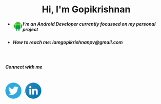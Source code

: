 <html>
<body>
 <H1 align="center">Hi, I'm Gopikrishnan</H1>
<ul>
<li>
<img align="left" src="https://raw.githubusercontent.com/goputtanz/goputtanz/main/images/android.svg" alt="icon" width="30px"/>
<H5>I’m an Android Developer currently focussed on my personal project</H5>
</li>
 <li>
  <H5>How to reach me:<a> iamgopikrishnanpv@gmail.com</a></H5>
 </li>
</ul><br>
<h5>Connect with me</h5><br>
<a href="https://twitter.com/Gopikrishnnpv?t=T-jis_LphGBc6pdRUpns_Q&s=09">
<img align="center" src="https://raw.githubusercontent.com/goputtanz/goputtanz/main/images/twitter.svg" alt="icon | Twitter" width="50px"/></a>&nbsp&nbsp<a href="https://www.linkedin.com/in/gopi-krishnan-b46314210">
<img align="center" src="https://raw.githubusercontent.com/goputtanz/goputtanz/main/images/linkedin.svg" alt="icon | LinkedIn" width="50px"/>
</a>
 </body>

 </html>
 



